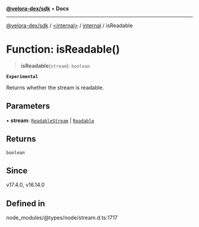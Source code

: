 [**@velora-dex/sdk**](../../../../README.md) • **Docs**

***

[@velora-dex/sdk](../../../../globals.md) / [\<internal\>](../../../README.md) / [internal](../README.md) / isReadable

# Function: isReadable()

> **isReadable**(`stream`): `boolean`

**`Experimental`**

Returns whether the stream is readable.

## Parameters

• **stream**: [`ReadableStream`](../../../interfaces/ReadableStream.md) \| [`Readable`](../../../classes/Readable.md)

## Returns

`boolean`

## Since

v17.4.0, v16.14.0

## Defined in

node\_modules/@types/node/stream.d.ts:1717
